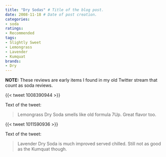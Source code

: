 ```yaml
---
title: "Dry Sodas" # Title of the blog post.
date: 2008-11-18 # Date of post creation.
categories:
- soda
ratings:
- Recommended
tags:
- Slightly Sweet
- Lemongrass
- Lavender
- Kumquat
brands:
- Dry
---
```


**NOTE:** These reviews are early items I found in my old Twitter stream that count as soda reviews.

{{< tweet 1008390944 >}}

Text of the tweet:
> Lemongrass Dry Soda smells like old formula 7Up. Great flavor too.

{{< tweet 1011590936 >}}

Text of the tweet:
> Lavender Dry Soda is much improved served chilled. Still not as good as the Kumquat though.